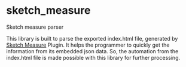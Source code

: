 # sketch_measure
Sketch measure parser

This library is built to parse the exported index.html file, generated by [Sketch Measure](https://github.com/utom/sketch-measure) Plugin. It helps the programmer to quickly get the information from its embedded json data. So, the automation from the index.html file is made possible with this library for further processing.
